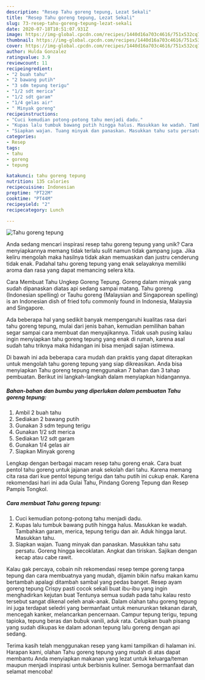 ```yaml
---
description: "Resep Tahu goreng tepung, Lezat Sekali"
title: "Resep Tahu goreng tepung, Lezat Sekali"
slug: 73-resep-tahu-goreng-tepung-lezat-sekali
date: 2020-07-18T10:51:07.931Z
image: https://img-global.cpcdn.com/recipes/1440d16a703c4616/751x532cq70/tahu-goreng-tepung-foto-resep-utama.jpg
thumbnail: https://img-global.cpcdn.com/recipes/1440d16a703c4616/751x532cq70/tahu-goreng-tepung-foto-resep-utama.jpg
cover: https://img-global.cpcdn.com/recipes/1440d16a703c4616/751x532cq70/tahu-goreng-tepung-foto-resep-utama.jpg
author: Hulda Gonzalez
ratingvalue: 3.9
reviewcount: 11
recipeingredient:
- "2 buah tahu"
- "2 bawang putih"
- "3 sdm tepung terigu"
- "1/2 sdt merica"
- "1/2 sdt garam"
- "1/4 gelas air"
- " Minyak goreng"
recipeinstructions:
- "Cuci kemudian potong-potong tahu menjadi dadu."
- "Kupas lalu tumbuk bawang putih hingga halus. Masukkan ke wadah. Tambahkan garam, merica, tepung terigu dan air. Aduk hingga larut. Masukkan tahu."
- "Siapkan wajan. Tuang minyak dan panaskan. Masukkan tahu satu persatu. Goreng hingga kecoklatan. Angkat dan tiriskan. Sajikan dengan kecap atau cabe rawit."
categories:
- Resep
tags:
- tahu
- goreng
- tepung

katakunci: tahu goreng tepung 
nutrition: 135 calories
recipecuisine: Indonesian
preptime: "PT22M"
cooktime: "PT44M"
recipeyield: "2"
recipecategory: Lunch

---
```



![Tahu goreng tepung](https://img-global.cpcdn.com/recipes/1440d16a703c4616/751x532cq70/tahu-goreng-tepung-foto-resep-utama.jpg)

Anda sedang mencari inspirasi resep tahu goreng tepung yang unik? Cara menyiapkannya memang tidak terlalu sulit namun tidak gampang juga. Jika keliru mengolah maka hasilnya tidak akan memuaskan dan justru cenderung tidak enak. Padahal tahu goreng tepung yang enak selayaknya memiliki aroma dan rasa yang dapat memancing selera kita.

Cara Membuat Tahu Ungkep Goreng Tepung. Goreng dalam minyak yang sudah dipanaskan diatas api sedang sampai matang. Tahu goreng (Indonesian spelling) or Tauhu goreng (Malaysian and Singaporean spelling) is an Indonesian dish of fried tofu commonly found in Indonesia, Malaysia and Singapore.

Ada beberapa hal yang sedikit banyak mempengaruhi kualitas rasa dari tahu goreng tepung, mulai dari jenis bahan, kemudian pemilihan bahan segar sampai cara membuat dan menyajikannya. Tidak usah pusing kalau ingin menyiapkan tahu goreng tepung yang enak di rumah, karena asal sudah tahu triknya maka hidangan ini bisa menjadi sajian istimewa.


Di bawah ini ada beberapa cara mudah dan praktis yang dapat diterapkan untuk mengolah tahu goreng tepung yang siap dikreasikan. Anda bisa menyiapkan Tahu goreng tepung menggunakan 7 bahan dan 3 tahap pembuatan. Berikut ini langkah-langkah dalam menyiapkan hidangannya.

<!--inarticleads1-->

##### Bahan-bahan dan bumbu yang diperlukan dalam pembuatan Tahu goreng tepung:

1. Ambil 2 buah tahu
1. Sediakan 2 bawang putih
1. Gunakan 3 sdm tepung terigu
1. Gunakan 1/2 sdt merica
1. Sediakan 1/2 sdt garam
1. Gunakan 1/4 gelas air
1. Siapkan  Minyak goreng


Lengkap dengan berbagai macam resep tahu goreng enak. Cara buat pentol tahu goreng untuk jajanan anak sekolah dari tahu. Karena memang cita rasa dari kue pentol tepung terigu dan tahu putih ini cukup enak. Karena rekomendasi hari ini ada Gulai Tahu, Pindang Goreng Tepung dan Resep Pampis Tongkol. 

<!--inarticleads2-->

##### Cara membuat Tahu goreng tepung:

1. Cuci kemudian potong-potong tahu menjadi dadu.
1. Kupas lalu tumbuk bawang putih hingga halus. Masukkan ke wadah. Tambahkan garam, merica, tepung terigu dan air. Aduk hingga larut. Masukkan tahu.
1. Siapkan wajan. Tuang minyak dan panaskan. Masukkan tahu satu persatu. Goreng hingga kecoklatan. Angkat dan tiriskan. Sajikan dengan kecap atau cabe rawit.


Kalau gak percaya, cobain nih rekomendasi resep tempe goreng tanpa tepung dan cara membuatnya yang mudah, dijamin bikin nafsu makan kamu bertambah apalagi ditambah sambal yang pedas banget. Resep ayam goreng tepung Crispy pasti cocok sekali buat ibu-ibu yang ingin menghadirkan kejutan buat Tentunya semua sudah pada tahu kalau resto tersebut sangat dikenal oeleh anak-anak. Dalam olahan tahu goreng tepung ini juga terdapat seledri yang bermanfaat untuk menurunkan tekanan darah, mencegah kanker, melancarkan pencernaan. Campur tepung terigu, tepung tapioka, tepung beras dan bubuk vanili, aduk rata. Celupkan buah pisang yang sudah dikupas ke dalam adonan tepung lalu goreng dengan api sedang. 

Terima kasih telah menggunakan resep yang kami tampilkan di halaman ini. Harapan kami, olahan Tahu goreng tepung yang mudah di atas dapat membantu Anda menyiapkan makanan yang lezat untuk keluarga/teman maupun menjadi inspirasi untuk berbisnis kuliner. Semoga bermanfaat dan selamat mencoba!
